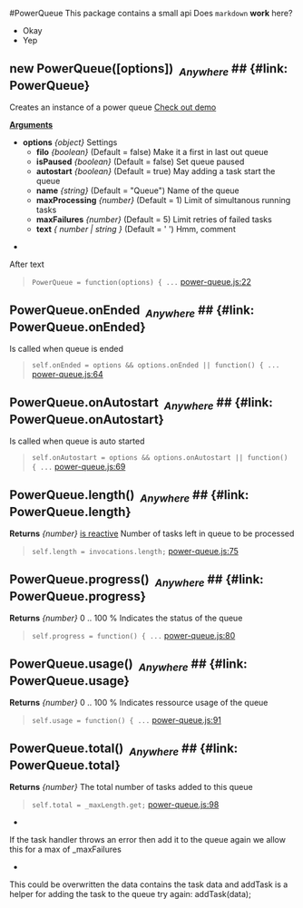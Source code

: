 #PowerQueue
This package contains a small api
Does `markdown` __work__ here?
* Okay
* Yep

## new PowerQueue([options])&nbsp;&nbsp;<sub><i>Anywhere</i></sub> ## {#link: PowerQueue}
Creates an instance of a power queue 
[Check out demo](http://power-queue-test.meteor.com/)

<u><b>Arguments</b></u>

* __options__ *{object}*
  Settings
    - __filo__ *{boolean}*    (Default = false)
Make it a first in last out queue
    - __isPaused__ *{boolean}*    (Default = false)
Set queue paused
    - __autostart__ *{boolean}*    (Default = true)
May adding a task start the queue
    - __name__ *{string}*    (Default = "Queue")
Name of the queue
    - __maxProcessing__ *{number}*    (Default = 1)
Limit of simultanous running tasks
    - __maxFailures__ *{number}*    (Default = 5)
Limit retries of failed tasks
    - __text__ *{ number | string }*    (Default = ' ')
Hmm, comment

-
After text

> ```PowerQueue = function(options) { ...``` [power-queue.js:22](power-queue.js#L22)

## PowerQueue.onEnded&nbsp;&nbsp;<sub><i>Anywhere</i></sub> ## {#link: PowerQueue.onEnded}
Is called when queue is ended

> ```self.onEnded = options && options.onEnded || function() { ...``` [power-queue.js:64](power-queue.js#L64)

## PowerQueue.onAutostart&nbsp;&nbsp;<sub><i>Anywhere</i></sub> ## {#link: PowerQueue.onAutostart}
Is called when queue is auto started

> ```self.onAutostart = options && options.onAutostart || function() { ...``` [power-queue.js:69](power-queue.js#L69)

## PowerQueue.length()&nbsp;&nbsp;<sub><i>Anywhere</i></sub> ## {#link: PowerQueue.length}

__Returns__  *{number}*  <u>is reactive</u>
Number of tasks left in queue to be processed

> ```self.length = invocations.length;``` [power-queue.js:75](power-queue.js#L75)

## PowerQueue.progress()&nbsp;&nbsp;<sub><i>Anywhere</i></sub> ## {#link: PowerQueue.progress}

__Returns__  *{number}*
0 .. 100 % Indicates the status of the queue

> ```self.progress = function() { ...``` [power-queue.js:80](power-queue.js#L80)

## PowerQueue.usage()&nbsp;&nbsp;<sub><i>Anywhere</i></sub> ## {#link: PowerQueue.usage}

__Returns__  *{number}*
0 .. 100 % Indicates ressource usage of the queue

> ```self.usage = function() { ...``` [power-queue.js:91](power-queue.js#L91)

## PowerQueue.total()&nbsp;&nbsp;<sub><i>Anywhere</i></sub> ## {#link: PowerQueue.total}

__Returns__  *{number}*
The total number of tasks added to this queue

> ```self.total = _maxLength.get;``` [power-queue.js:98](power-queue.js#L98)

-
If the task handler throws an error then add it to the queue again
we allow this for a max of _maxFailures

-
This could be overwritten the data contains the task data and addTask
is a helper for adding the task to the queue
try again: addTask(data);
